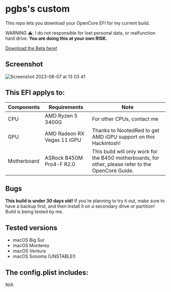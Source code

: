 # pgbs's custom

This repo lets you download your OpenCore EFI for my current build.

WARNING ⚠️: I  do not responsible for lost personal data, or malfunction hard drive. **You are doing this at your own RISK.**

[Download the Beta here!](https://github.com/PGBSean/pgbs-custom/releases/tag/v0.1)

## Screenshot
![Screenshot 2023-08-07 at 13 03 41](https://github.com/PGBSean/pgbs-custom/assets/97381104/3b4977f0-60ee-41de-a3cf-be2f60b78089)


## This EFI applys to:
|  Components             |         Requirements                |            Note                      |
|-------------------------|-------------------------------------|--------------------------------------|
| CPU                     |  AMD Ryzen 5 3400G                  |  For other CPUs, contact me |
| GPU                     |  AMD Radeon RX Vegas 11 iGPU        | Thanks to NootedRed to get AMD iGPU support on this Hackintosh! |
| Motherboard             | ASRock B450M Pro4-F R2.0            |  This build will only work for the B450 motherboards, for other, please refer to the OpenCore Guide.|

## Bugs
**This build is under 30 days old!** If you're planning to try it out, make sure to have a backup first, and then install it on a secondary drive or partition! Build is being tested by me.

## Tested versions
+ macOS Big Sur
+ macOS Monterey
+ macOS Ventura
+ macOS Sonoma (UNSTABLE!)

## The config.plist includes:
N/A


